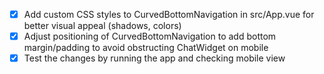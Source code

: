 - [x] Add custom CSS styles to CurvedBottomNavigation in src/App.vue for better visual appeal (shadows, colors)
- [x] Adjust positioning of CurvedBottomNavigation to add bottom margin/padding to avoid obstructing ChatWidget on mobile
- [x] Test the changes by running the app and checking mobile view
